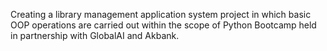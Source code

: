 Creating a library management application system project in which basic OOP operations are carried out within the scope of Python Bootcamp held in partnership with GlobalAI and Akbank.

